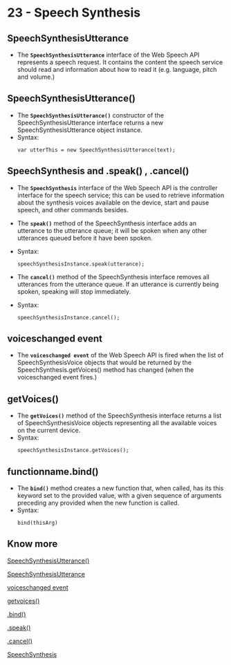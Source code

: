 # 23 - Speech Synthesis
## SpeechSynthesisUtterance
- The **`SpeechSynthesisUtterance`** interface of the Web Speech API represents a speech request. It contains the content the speech service should read and information about how to read it (e.g. language, pitch and volume.)

## SpeechSynthesisUtterance()
- The **`SpeechSynthesisUtterance()`** constructor of the SpeechSynthesisUtterance interface returns a new SpeechSynthesisUtterance object instance.
- Syntax:
    ```
    var utterThis = new SpeechSynthesisUtterance(text);
    ```

## SpeechSynthesis and .speak() , .cancel()
- The **`SpeechSynthesis`** interface of the Web Speech API is the controller interface for the speech service; this can be used to retrieve information about the synthesis voices available on the device, start and pause speech, and other commands besides.

- The **`speak()`** method of the SpeechSynthesis interface adds an utterance to the utterance queue; it will be spoken when any other utterances queued before it have been spoken.
- Syntax:
    ```
    speechSynthesisInstance.speak(utterance);
    ```
- The **`cancel()`** method of the SpeechSynthesis interface removes all utterances from the utterance queue.
If an utterance is currently being spoken, speaking will stop immediately.
- Syntax:
    ```
    speechSynthesisInstance.cancel();

    ```

## voiceschanged event
- The **`voiceschanged event`** of the Web Speech API is fired when the list of SpeechSynthesisVoice objects that would be returned by the SpeechSynthesis.getVoices() method has changed (when the voiceschanged event fires.)

## getVoices()
- The **`getVoices()`** method of the SpeechSynthesis interface returns a list of SpeechSynthesisVoice objects representing all the available voices on the current device.
- Syntax:
    ```
    speechSynthesisInstance.getVoices();
    ```

## functionname.bind()
- The **`bind()`** method creates a new function that, when called, has its this keyword set to the provided value, with a given sequence of arguments preceding any provided when the new function is called.
- Syntax:
    ```
    bind(thisArg)
    ```


## Know more

[SpeechSynthesisUtterance()](https://developer.mozilla.org/en-US/docs/Web/API/SpeechSynthesisUtterance/SpeechSynthesisUtterance)

[SpeechSynthesisUtterance](https://developer.mozilla.org/en-US/docs/Web/API/SpeechSynthesisUtterance)

[voiceschanged event](https://developer.mozilla.org/en-US/docs/Web/API/SpeechSynthesis/voiceschanged_event)

[getvoices()](https://developer.mozilla.org/en-US/docs/Web/API/SpeechSynthesis/getVoices)

[.bind()](https://developer.mozilla.org/en-US/docs/Web/JavaScript/Reference/Global_Objects/Function/bind)

[.speak()](https://developer.mozilla.org/en-US/docs/Web/API/SpeechSynthesis/speak)

[.cancel()](https://developer.mozilla.org/en-US/docs/Web/API/SpeechSynthesis/cancel)

[SpeechSynthesis](https://developer.mozilla.org/en-US/docs/Web/API/SpeechSynthesis)